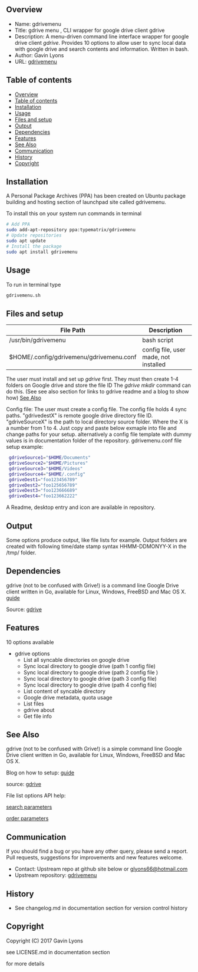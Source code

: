 
Overview
--------------------------------------------
* Name: gdrivemenu
* Title: gdrive menu , CLI wrapper for google drive client gdrive
* Description: A menu-driven command line interface wrapper 
for google drive client *gdrive*.
Provides 10 options to allow user to sync local data with google drive
and search contents and information. Written in bash.
* Author: Gavin Lyons
* URL:  [gdrivemenu](https://github.com/gavinlyonsrepo/gdrivemenu)

Table of contents
---------------------------

  * [Overview](#overview)
  * [Table of contents](#table-of-contents)
  * [Installation](#installation)
  * [Usage](#usage)
  * [Files and setup](#files-and-setup)
  * [Output](#output)
  * [Dependencies](#dependencies)
  * [Features](#features)
  * [See Also](#see-also)
  * [Communication](#communication)
  * [History](#history)
  * [Copyright](#copyright)
  

Installation
-----------------------------------------------

A  Personal Package Archives (PPA) has been created on Ubuntu
package building and hosting section of launchpad site 
called gdrivemenu.

To install this on your system run commands in terminal

```sh
# Add PPA 
sudo add-apt-repository ppa:typematrix/gdrivemenu
# Update repositories 
sudo apt update
# Install the package 
sudo apt install gdrivemenu
```

Usage
-------------------------------------------
To run in terminal type

```sh
gdrivemenu.sh
```

Files and setup
-----------------------------------------

| File Path | Description |
| ------ | ------ |
| /usr/bin/gdrivemenu | bash script |
| $HOME/.config/gdrivemenu/gdrivemenu.conf | config file, user made, not installed |

The user must  install and set up *gdrive* first.
They must then create 1-4 folders on Google drive and store the file ID
The *gdrive mkdir* command can do this.
(See see also section for links to gdrive readme and a blog to show how)
 [See Also](#see-also)
 
 
Config file: The user must create a config file.
The config file holds 4 sync paths. 
"gdrivedestX" is remote google drive directory file ID.
"gdriveSourceX" is the path to local directory source folder.
Where the X is a number from 1 to 4. 
Just copy and paste below exmaple into file and change paths for your setup.
alternatively a config file template with dummy values 
is in documentation folder
of the repository.
gdrivemenu.conf file setup example:

```sh
 gdriveSource1="$HOME/Documents"
 gdriveSource2="$HOME/Pictures"
 gdriveSource3="$HOME/Videos"
 gdriveSource4="$HOME/.config"
 gdriveDest1="foo123456789"
 gdriveDest2="foo125656789"
 gdriveDest3="foo123666689"
 gdriveDest4="foo123662222"
```


A Readme, desktop entry and icon are available in repository.


Output 
-------------------------------------
Some options produce output, like file lists for example.
Output folders are created with following time/date stamp syntax HHMM-DDMONYY-X 
in the /tmp/ folder.

Dependencies
-------------------------------------
gdrive (not to be confused with Grive!) is a  command line Google 
Drive client written in Go, available for Linux, Windows, FreeBSD and Mac OS X.
[guide](https://www.howtoforge.com/tutorial/how-to-access-google-drive-from-linux-gdrive/)

Source:
[gdrive](https://github.com/prasmussen/gdrive)

Features
----------------------
10 options available 

* gdrive options
	* List all syncable directories on google drive
	* Sync local directory to google drive (path 1 config file)
	* Sync local directory to google drive (path 2 config file )
	* Sync local directory to google drive (path 3 config file)
	* Sync local directory to google drive (path 4 config file)
	* List content of syncable directory
	* Google drive metadata, quota usage
	* List files
	* gdrive about
	* Get file info


See Also
-----------
gdrive (not to be confused with Grive!) is a simple command line Google 
Drive client written in Go, available for Linux, Windows, FreeBSD and Mac OS X.

Blog on how to setup: [guide](https://www.howtoforge.com/tutorial/how-to-access-google-drive-from-linux-gdrive/)

source:
[gdrive](https://github.com/prasmussen/gdrive)

File list options API help:

[search parameters](https://developers.google.com/drive/search-parameters)

[order parameters](https://godoc.org/google.golang.org/api/drive/v3#FilesListCall.OrderBy)

Communication
-----------
If you should find a bug or you have any other query, 
please send a report.
Pull requests, suggestions for improvements
and new features welcome.
* Contact: Upstream repo at github site below or glyons66@hotmail.com
* Upstream repository: [gdrivemenu](https://github.com/gavinlyonsrepo/gdrivemenu)

History
------------------

* See changelog.md in documentation section for version control history

 
Copyright
---------
Copyright (C) 2017 Gavin Lyons 

see LICENSE.md in documentation section 

for more details
